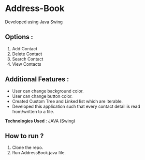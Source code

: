 # Address-Book
Developed using Java Swing

## Options :
1. Add Contact
2. Delete Contact
3. Search Contact
4. View Contacts

## Additional Features :
- User can change background color.
- User can change button color.
- Created Custom Tree and Linked list which are iterable.
- Developed this application such that every contact detail is read from/written to a file.

**Technologies Used :** JAVA (Swing)

## How to run ?
1. Clone the repo.
2. Run AddressBook.java file.
